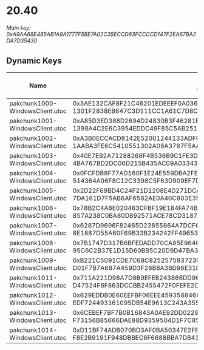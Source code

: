 # 20.40

###### *Main key: 0xA9AA68E485AB1A9A1777F5BE7A02C35ECCD93FCCCCD147F2EA67BA2DA7D35430*

## Dynamic Keys

| Name                              | Key</br>GUID                                                                                            | High Res Textures |
|-----------------------------------|---------------------------------------------------------------------------------------------------------|-------------------|
| pakchunk1000-WindowsClient.utoc   | 0x3AE132CAF8F21C46201EDEEEF0A03652F2B1B0204B9709B0AB4D43FC4AC10167</br>1301F2838EB647C3D111CC1A61C7D8C3 | ❌                 |
| pakchunk1001-WindowsClient.utoc   | 0xA85D3ED388D2694D24830B3F46281B5A9C27C8F40C0E72BEE157F81B4B664E7B</br>1398A4C2E6C3954EDDC49F85C5AB251B | ❌                 |
| pakchunk1002-WindowsClient.utoc   | 0xA3B0ECCACD8142E52001244133ADF02F6F542E9902129E50E49360CEFA0A975C</br>1AABA3FE6C5410551302A08A3787F5AA | ❌                 |
| pakchunk1003-WindowsClient.utoc   | 0x40E7E92A71288268F4B536B9C1FE3D4991F9E52CB8F101063F4D836E44A0DB5F</br>4BA767BD2DC06D215B435AC09A033437 | ❌                 |
| pakchunk1004-WindowsClient.utoc   | 0x0FCFDB8F77AD160F1E24E559DBA2FEA4CAEC7654EEB1B82F47608BE16A8A9771</br>514364A06F8C12C3398C5F63D909EF7D | ❌                 |
| pakchunk1005-WindowsClient.utoc   | 0x2D22F69BD4C24F21D1208E4D271DCA998AFF65FA21CF69D651B45428FA8090E5</br>7DA161D7F5AB6AF6582AE0A40C803E35 | ❌                 |
| pakchunk1006-WindowsClient.utoc   | 0x78B2C4A8E020463CFBF19E184FA74BC4BDC37AD016D5CD81338A133E9F75D9A9</br>857A238C0BA80D892571ACE78CD3187C | ❌                 |
| pakchunk1007-WindowsClient.utoc   | 0x6287D9696F82465D23855864A7DCF60905A14CFC328D0E9D6C7B484A42C37D55</br>8E1887D55A60F69B33B234242FF49653 | ❌                 |
| pakchunk1008-WindowsClient.utoc   | 0x7B1747D317B6BFEDADD70CA85E96462D7FA218321D471710E811BD8AA8B4ECBA</br>95C6C2B37E1D15D60BB5C20D9D47BA31 | ❌                 |
| pakchunk1009-WindowsClient.utoc   | 0xB221C5091CDE7C68C8252575837230E80B771DD0917FA65BB606723554173EAF</br>D01F7B7A687A459D3F28B8A3BD96E31D | ❌                 |
| pakchunk1011-WindowsClient.utoc   | 0x711A221D98A7D8B9EFEB243866DD96A08A507356632DB7E5D4E822776E327593</br>D47524F6F863DCCBB2455472F0FEFE2C | ❌                 |
| pakchunk1012-WindowsClient.utoc   | 0x629EDDB0E60EEFBF06EEE4593588466A0D9D893EF4BE1BB68405AF933BED1E38</br>EDF724493161095DB54E9613C243A355 | ❌                 |
| pakchunk1013-WindowsClient.utoc   | 0x6CEBEF7BF7B0B16843A0AE92DD0229548ED0C147A5DF556FE5A4B8B6F75455A6</br>F73156B85666DAE88D9359504D1F7C85 | ❌                 |
| pakchunk1014-WindowsClient.utoc   | 0xD11BF74ADB070BD3AF0BA50347E2FE08B833EB713EA8699EFB3C3AB1E6DDDAE7</br>F8E2B9191F948DBBEC6F6688BBA7DB41 | ❌                 |

